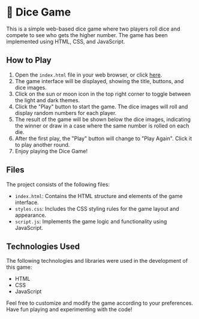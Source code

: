 # 🎲 Dice Game

This is a simple web-based dice game where two players roll dice and compete to see who gets the higher number. The game has been implemented using HTML, CSS, and JavaScript.

## How to Play

1. Open the `index.html` file in your web browser, or click [here](https://afwaanansari.github.io/Dice-Game/).
2. The game interface will be displayed, showing the title, buttons, and dice images.
3. Click on the sun or moon icon in the top right corner to toggle between the light and dark themes.
4. Click the "Play" button to start the game. The dice images will roll and display random numbers for each player.
5. The result of the game will be shown below the dice images, indicating the winner or draw in a case where the same number is rolled on each die.
6. After the first play, the "Play" button will change to "Play Again". Click it to play another round.
7. Enjoy playing the Dice Game!

## Files

The project consists of the following files:

- `index.html`: Contains the HTML structure and elements of the game interface.
- `styles.css`: Includes the CSS styling rules for the game layout and appearance.
- `script.js`: Implements the game logic and functionality using JavaScript.

## Technologies Used

The following technologies and libraries were used in the development of this game:

- HTML
- CSS
- JavaScript

Feel free to customize and modify the game according to your preferences. Have fun playing and experimenting with the code!
